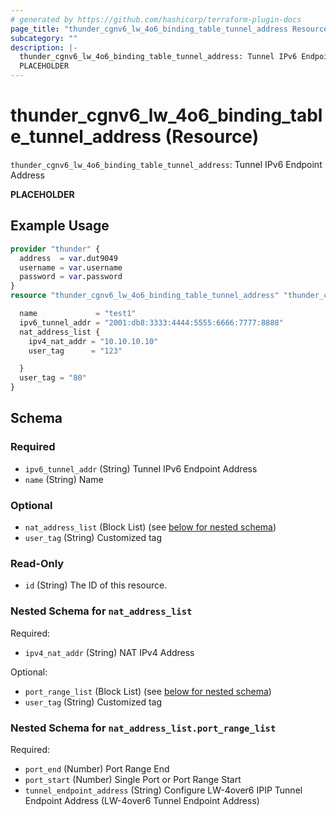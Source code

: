 ```yaml
---
# generated by https://github.com/hashicorp/terraform-plugin-docs
page_title: "thunder_cgnv6_lw_4o6_binding_table_tunnel_address Resource - terraform-provider-thunder"
subcategory: ""
description: |-
  thunder_cgnv6_lw_4o6_binding_table_tunnel_address: Tunnel IPv6 Endpoint Address
  PLACEHOLDER
---
```


# thunder_cgnv6_lw_4o6_binding_table_tunnel_address (Resource)

`thunder_cgnv6_lw_4o6_binding_table_tunnel_address`: Tunnel IPv6 Endpoint Address

__PLACEHOLDER__

## Example Usage

```terraform
provider "thunder" {
  address  = var.dut9049
  username = var.username
  password = var.password
}
resource "thunder_cgnv6_lw_4o6_binding_table_tunnel_address" "thunder_cgnv6_lw_4o6_binding_table_tunnel_address" {

  name             = "test1"
  ipv6_tunnel_addr = "2001:db8:3333:4444:5555:6666:7777:8888"
  nat_address_list {
    ipv4_nat_addr = "10.10.10.10"
    user_tag      = "123"

  }
  user_tag = "80"
}
```

<!-- schema generated by tfplugindocs -->
## Schema

### Required

- `ipv6_tunnel_addr` (String) Tunnel IPv6 Endpoint Address
- `name` (String) Name

### Optional

- `nat_address_list` (Block List) (see [below for nested schema](#nestedblock--nat_address_list))
- `user_tag` (String) Customized tag

### Read-Only

- `id` (String) The ID of this resource.

<a id="nestedblock--nat_address_list"></a>
### Nested Schema for `nat_address_list`

Required:

- `ipv4_nat_addr` (String) NAT IPv4 Address

Optional:

- `port_range_list` (Block List) (see [below for nested schema](#nestedblock--nat_address_list--port_range_list))
- `user_tag` (String) Customized tag

<a id="nestedblock--nat_address_list--port_range_list"></a>
### Nested Schema for `nat_address_list.port_range_list`

Required:

- `port_end` (Number) Port Range End
- `port_start` (Number) Single Port or Port Range Start
- `tunnel_endpoint_address` (String) Configure LW-4over6 IPIP Tunnel Endpoint Address (LW-4over6 Tunnel Endpoint Address)


